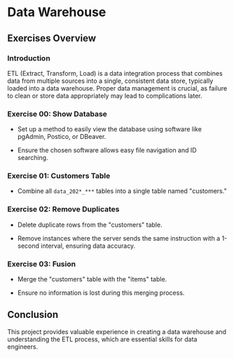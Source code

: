 
#  Data Warehouse

## Exercises Overview

### Introduction

ETL (Extract, Transform, Load) is a data integration process that combines data from multiple sources into a single, consistent data store, typically loaded into a data warehouse. Proper data management is crucial, as failure to clean or store data appropriately may lead to complications later.


### Exercise 00: Show Database

- Set up a method to easily view the database using software like pgAdmin, Postico, or DBeaver.

- Ensure the chosen software allows easy file navigation and ID searching.


### Exercise 01: Customers Table

- Combine all `data_202*_***` tables into a single table named "customers."


### Exercise 02: Remove Duplicates

- Delete duplicate rows from the "customers" table.

- Remove instances where the server sends the same instruction with a 1-second interval, ensuring data accuracy.


### Exercise 03: Fusion

- Merge the "customers" table with the "items" table.

- Ensure no information is lost during this merging process.


## Conclusion

This project provides valuable experience in creating a data warehouse and understanding the ETL process, which are essential skills for data engineers.
